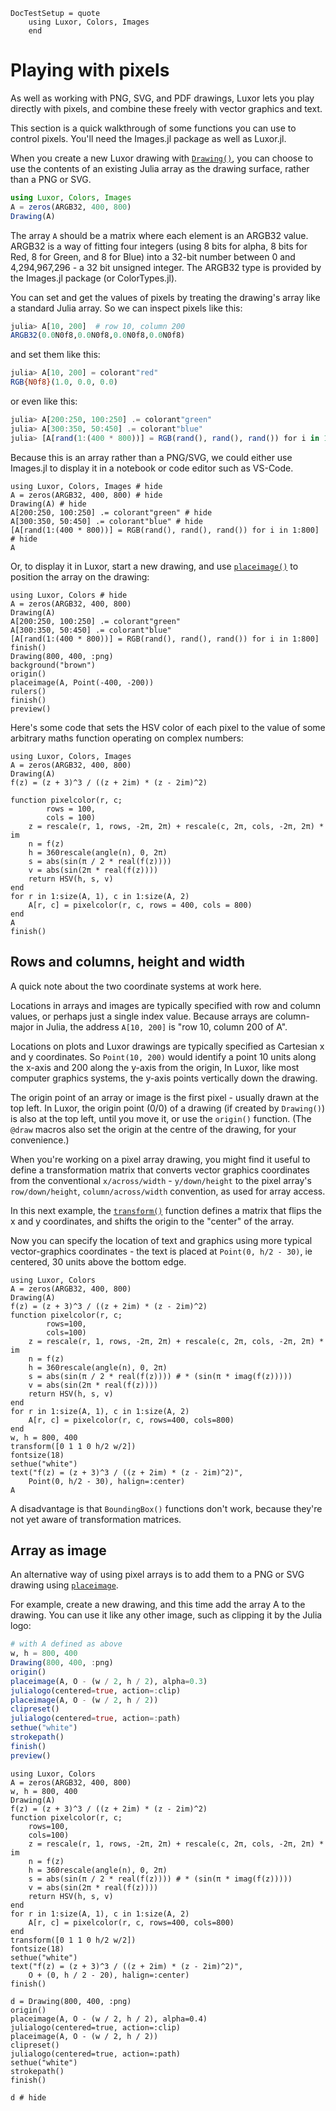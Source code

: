 ```@meta
DocTestSetup = quote
    using Luxor, Colors, Images
    end
```
# Playing with pixels

As well as working with PNG, SVG, and PDF drawings, Luxor lets you play directly with pixels, and combine these freely with vector graphics and text.

This section is a quick walkthrough of some functions you can use to control pixels. You'll need the Images.jl package as well as Luxor.jl.

When you create a new Luxor drawing with [`Drawing()`](@ref), you can choose to use the contents of an existing Julia array as the drawing surface, rather than a PNG or SVG.

```julia
using Luxor, Colors, Images
A = zeros(ARGB32, 400, 800)
Drawing(A)
```

The array `A` should be a matrix where each element is an ARGB32 value. ARGB32 is a way of fitting four integers (using 8 bits for alpha, 8 bits for Red, 8 for Green, and 8 for Blue) into a 32-bit number between 0 and 4,294,967,296 - a 32 bit unsigned integer. The ARGB32 type is provided by the Images.jl package (or ColorTypes.jl).

You can set and get the values of pixels by treating the drawing's array like a standard Julia array. So we can inspect pixels like this:

```julia
julia> A[10, 200]  # row 10, column 200
ARGB32(0.0N0f8,0.0N0f8,0.0N0f8,0.0N0f8)
```

and set them like this:

```julia
julia> A[10, 200] = colorant"red"
RGB{N0f8}(1.0, 0.0, 0.0)
```

or even like this:

```julia
julia> A[200:250, 100:250] .= colorant"green"
julia> A[300:350, 50:450] .= colorant"blue"
julia> [A[rand(1:(400 * 800))] = RGB(rand(), rand(), rand()) for i in 1:800]
```

Because this is an array rather than a PNG/SVG, we could either use Images.jl to display it in a notebook or code editor such as VS-Code.

```@example
using Luxor, Colors, Images # hide
A = zeros(ARGB32, 400, 800) # hide
Drawing(A) # hide
A[200:250, 100:250] .= colorant"green" # hide
A[300:350, 50:450] .= colorant"blue" # hide
[A[rand(1:(400 * 800))] = RGB(rand(), rand(), rand()) for i in 1:800] # hide
A
```

Or, to display it in Luxor, start a new drawing, and use [`placeimage()`](@ref) to position the array on the drawing:

```@example
using Luxor, Colors # hide
A = zeros(ARGB32, 400, 800) 
Drawing(A) 
A[200:250, 100:250] .= colorant"green" 
A[300:350, 50:450] .= colorant"blue" 
[A[rand(1:(400 * 800))] = RGB(rand(), rand(), rand()) for i in 1:800] 
finish()
Drawing(800, 400, :png)
background("brown")
origin()
placeimage(A, Point(-400, -200))
rulers()
finish()
preview()
```

Here's some code that sets the HSV color of each pixel to the value of some arbitrary maths function operating on complex numbers:

```@example
using Luxor, Colors, Images
A = zeros(ARGB32, 400, 800)
Drawing(A)
f(z) = (z + 3)^3 / ((z + 2im) * (z - 2im)^2)

function pixelcolor(r, c;
        rows = 100,
        cols = 100)
    z = rescale(r, 1, rows, -2π, 2π) + rescale(c, 2π, cols, -2π, 2π) * im
    n = f(z)
    h = 360rescale(angle(n), 0, 2π)
    s = abs(sin(π / 2 * real(f(z))))
    v = abs(sin(2π * real(f(z))))
    return HSV(h, s, v)
end
for r in 1:size(A, 1), c in 1:size(A, 2)
    A[r, c] = pixelcolor(r, c, rows = 400, cols = 800)
end
A
finish()
```

## Rows and columns, height and width

A quick note about the two coordinate systems at work here.

Locations in arrays and images are typically specified with row and column values, or perhaps just a single index value. Because arrays are column-major in Julia, the address `A[10, 200]` is "row 10, column 200 of A".

Locations on plots and Luxor drawings are typically specified as Cartesian x and y coordinates. So `Point(10, 200)` would identify a point 10 units along the x-axis and 200 along the y-axis from the origin, In Luxor, like most computer graphics systems, the y-axis points vertically down the drawing. 

The origin point of an array or image is the first pixel - usually drawn at the top left. In Luxor, the origin point (0/0) of a drawing (if created by `Drawing()`) is also at the top left, until you move it, or use the `origin()` function. (The `@draw` macros also set the origin at the centre of the drawing, for your convenience.)

When you're working on a pixel array drawing, you might find it useful to define a transformation matrix that converts vector graphics coordinates from the conventional `x/across/width` - `y/down/height` to the pixel array's `row/down/height`, `column/across/width` convention, as used for array access. 

In this next example, the [`transform()`](@ref) function defines a matrix that flips the x and y coordinates, and shifts the origin to the "center" of the array. 

Now you can specify the location of text and graphics using more typical vector-graphics coordinates - the text is placed at `Point(0, h/2 - 30)`, ie centered, 30 units above the bottom edge.

```@example
using Luxor, Colors
A = zeros(ARGB32, 400, 800)
Drawing(A)
f(z) = (z + 3)^3 / ((z + 2im) * (z - 2im)^2)
function pixelcolor(r, c;
        rows=100,
        cols=100)
    z = rescale(r, 1, rows, -2π, 2π) + rescale(c, 2π, cols, -2π, 2π) * im
    n = f(z)
    h = 360rescale(angle(n), 0, 2π)
    s = abs(sin(π / 2 * real(f(z)))) # * (sin(π * imag(f(z)))))
    v = abs(sin(2π * real(f(z))))
    return HSV(h, s, v)
end
for r in 1:size(A, 1), c in 1:size(A, 2)
    A[r, c] = pixelcolor(r, c, rows=400, cols=800)
end
w, h = 800, 400
transform([0 1 1 0 h/2 w/2])
fontsize(18)
sethue("white")
text("f(z) = (z + 3)^3 / ((z + 2im) * (z - 2im)^2)",
    Point(0, h/2 - 30), halign=:center)
A
```

A disadvantage is that `BoundingBox()` functions don't work, because they're not yet aware of transformation matrices.

## Array as image

An alternative way of using pixel arrays is to add them to a PNG or SVG drawing using [`placeimage`](@ref).

For example, create a new drawing, and this time add the array A to the drawing. You can use it like any other image, such as clipping it by the Julia logo:

```julia
# with A defined as above
w, h = 800, 400
Drawing(800, 400, :png)
origin()
placeimage(A, O - (w / 2, h / 2), alpha=0.3)
julialogo(centered=true, action=:clip)
placeimage(A, O - (w / 2, h / 2))
clipreset()
julialogo(centered=true, action=:path)
sethue("white")
strokepath()
finish()
preview()
```

```@setup final_example
using Luxor, Colors
A = zeros(ARGB32, 400, 800)
w, h = 800, 400
Drawing(A)
f(z) = (z + 3)^3 / ((z + 2im) * (z - 2im)^2)
function pixelcolor(r, c;
    rows=100,
    cols=100)
    z = rescale(r, 1, rows, -2π, 2π) + rescale(c, 2π, cols, -2π, 2π) * im
    n = f(z)
    h = 360rescale(angle(n), 0, 2π)
    s = abs(sin(π / 2 * real(f(z)))) # * (sin(π * imag(f(z)))))
    v = abs(sin(2π * real(f(z))))
    return HSV(h, s, v)
end
for r in 1:size(A, 1), c in 1:size(A, 2)
    A[r, c] = pixelcolor(r, c, rows=400, cols=800)
end
transform([0 1 1 0 h/2 w/2])
fontsize(18)
sethue("white")
text("f(z) = (z + 3)^3 / ((z + 2im) * (z - 2im)^2)",
    O + (0, h / 2 - 20), halign=:center)
finish()

d = Drawing(800, 400, :png)
origin()
placeimage(A, O - (w / 2, h / 2), alpha=0.4)
julialogo(centered=true, action=:clip)
placeimage(A, O - (w / 2, h / 2))
clipreset()
julialogo(centered=true, action=:path)
sethue("white")
strokepath()
finish()
```

```@example final_example
d # hide
```
